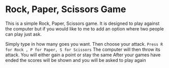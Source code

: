 # Rock, Paper, Scissors Game
This is a simple Rock, Paper, Scissors game. It is designed to play against the computer but if you would like to me to add an option where two people can play just ask.

Simply type in how many goes you want.
Then choose your attack. 
```Press R for Rock , P for Paper, S for Scissors```
The computer will then throw its attack. You will either gain a point or stay the same
After your games have ended the scores will be shown and you will be asked to play again

